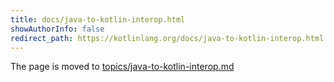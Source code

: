 ```yaml
---
title: docs/java-to-kotlin-interop.html
showAuthorInfo: false
redirect_path: https://kotlinlang.org/docs/java-to-kotlin-interop.html
---
```


The page is moved to [topics/java-to-kotlin-interop.md](docs/topics/java-to-kotlin-interop.md)
